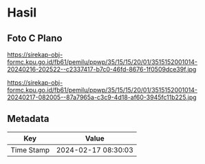 # Hasil

## Foto C Plano

https://sirekap-obj-formc.kpu.go.id/fb61/pemilu/ppwp/35/15/15/20/01/3515152001014-20240216-202522--c2337417-b7c0-46fd-8676-1f0509dce39f.jpg

https://sirekap-obj-formc.kpu.go.id/fb61/pemilu/ppwp/35/15/15/20/01/3515152001014-20240217-082005--87a7965a-c3c9-4d18-af60-3945fc11b225.jpg


## Metadata

| Key        | Value               |
| ---------- | ------------------- |
| Time Stamp | 2024-02-17 08:30:03 |



